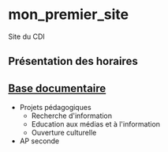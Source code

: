 # mon_premier_site
Site du CDI

## Présentation des horaires 
## [Base documentaire](https://ecmorlaix.basecdi.fr/pmb/opac_css/)
- Projets pédagogiques
  - Recherche d'information
  - Education aux médias et à l'information
  - Ouverture culturelle
- AP seconde

